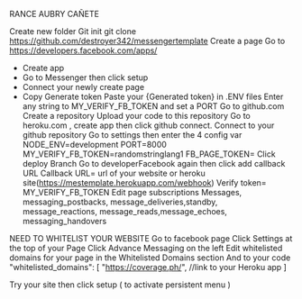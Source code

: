 RANCE AUBRY CAÑETE

Create new folder
Git init
git clone https://github.com/destroyer342/messengertemplate
Create a page
Go to https://developers.facebook.com/apps/
-	Create app
-	Go to Messenger then click setup
-	Connect your newly create page
-	Copy Generate token
 Paste your {Generated token} in  .ENV files
Enter any string to MY_VERIFY_FB_TOKEN  and  set a PORT
Go to github.com
Create a repository
Upload your code to this repository
Go to heroku.com , create app then click github connect. Connect to your github repository
Go to settings then enter the 4 config var
	NODE_ENV=development
PORT=8000
MY_VERIFY_FB_TOKEN=randomstringlang1
FB_PAGE_TOKEN=
Click deploy Branch
Go to developerFacebook again then click add callback URL
Callback URL= url of your website or heroku site(https://mestemplate.herokuapp.com/webhook)
Verify token= MY_VERIFY_FB_TOKEN
Edit page subscriptions
Messages, messaging_postbacks, message_deliveries,standby, message_reactions, message_reads,message_echoes, messaging_handovers


NEED TO WHITELIST YOUR WEBSITE
Go to facebook page
Click Settings at the top of your Page
Click Advance Messaging on the left
Edit whitelisted domains for your page in the Whitelisted Domains section
And to your code
       "whitelisted_domains": [
            "https://coverage.ph/", //link to your Heroku app
        ]



Try your site then click setup ( to activate persistent menu )





